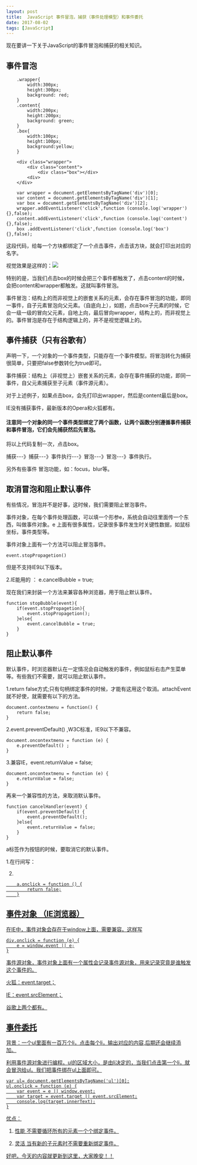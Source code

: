 ```yaml
---
layout: post
title:  JavaScript 事件冒泡，捕获（事件处理模型）和事件委托
date: 2017-08-02
tags: [JavaScript]
---
```


现在要讲一下关于JavaScript的事件冒泡和捕获的相关知识。

## 事件冒泡
		.wrapper{
			width:300px;
			height:300px;
			background: red;
		}
		.content{
			width:200px;
			height:200px;
			background: green;
		}
		.box{
			width:100px;
			height:100px;
			background:yellow;
		}

		<div class="wrapper">
			<div class="content">
				<div class="box"></div>
			<div>
		</div>	
		
		var wrapper = document.getElementsByTagName('div')[0];
		var content = document.getElementsByTagName('div')[1];
		var box = document.getElementsByTagName('div')[2];
		wrapper.addEventListener('click',function (console.log('wrapper') {},false);
		content.addEventListener('click',function (console.log('content') {},false);
		box .addEventListener('click',function (console.log('box') {},false);

这段代码，给每一个方块都绑定了一个点击事件，点击该方块，就会打印出对应的名字。

视觉效果是这样的：<img src="http://os310ujuc.bkt.clouddn.com/blog12.PNG">

特别的是，当我们点击box的时候会把三个事件都触发了，点击content的时候，会把content和wrapper都触发。这就叫事件冒泡。

事件冒泡：结构上的而非视觉上的嵌套关系的元素，会存在事件冒泡的功能，即同一事件，自子元素冒泡向父元素。（自底向上），如题，点击box子元素的时候，它会一级一级的冒向父元素，自地上向，最后冒向wrapper，结构上的，而非视觉上的。事件冒泡是存在于结构逻辑上的，并不是视觉逻辑上的。

## 事件捕获（只有谷歌有）

声明一下，一个对象的一个事件类型，只能存在一个事件模型。将冒泡转化为捕获很简单，只要把false参数转化为true即可。

事件捕获：结构上（非视觉上）嵌套关系的元素，会存在事件捕获的功能，即同一事件，自父元素捕获至子元素（事件源元素）。

对于上述例子，如果点击box，会先打印出wrapper，然后是content最后是box。

IE没有捕获事件，最新版本的Opera和火狐都有。

#### 注意同一个对象的同一个事件类型绑定了两个函数，让两个函数分别遵循事件捕获和事件冒泡，它们会先捕获然后先冒泡。

将以上代码复制一次，点击box。

捕获---》捕获---》事件执行---》冒泡---》冒泡---》事件执行。

另外有些事件 冒泡功能，如：focus，blur等。

## 取消冒泡和阻止默认事件

有些情况，冒泡并不是好事，这时候，我们需要阻止冒泡事件。

事件对象，在每个事件处理函数，可以填一个形参e，系统会自动往里面传一个东西，叫做事件对象。e 上面有很多属性，记录很多事件发生时关键性数据，如鼠标坐标，事件类型等。

事件对象上面有一个方法可以阻止冒泡事件。

	event.stopPropagetion()

但是不支持IE9以下版本。

2.IE能用的 ： e.cancelBubble = true;

现在我们来封装一个方法来兼容各种浏览器，用于阻止默认事件。

	function stopBubble(event){
		if(event.stopPropagetion){
			event.stopPropagetion();
		}else{
			event.cancelBubble = true;
		}
	}

## 阻止默认事件

默认事件，时浏览器默认在一定情况会自动触发的事件，例如鼠标右击产生菜单等。有些我们不需要，就可以阻止默认事件。

1.return false方式;只有句柄绑定事件的时候，才能有这用这个取消。attachEvent就不好使，就需要有以下的方法。

	document.contextmenu = function() {
		return false;
	}

2.event.preventDefault() ,W3C标准，IE9以下不兼容。 

	document.oncontextmenu = function (e) {
		e.preventDefault() ;
	}

3.兼容IE，event.returnValue = false;

	document.oncontextmenu = function (e) {
		e.returnValue = false;
	}

再来一个兼容性的方法，来取消默认事件。

	function cancelHandler(event) {
		if(event.preventDefault) {
			event.preventDefault();
		}else{
			event.returnValue = false;
		}
	}
	
a标签作为按钮的时候，要取消它的默认事件。

1.在行间写：<a href="javascript:void(false)//相当于写返回值 return false">

2.

		a.onclick = function () {
			return false;
		}

## 事件对象 （IE浏览器）

在IE中，事件对象会存在于window上面，需要兼容。这样写

	div.onclick = function (e) {
		e = window.event || e;
	}

事件源对象，事件对象上面有一个属性会记录事件源对象，用来记录究竟是谁触发这个事件的。

火狐：event.target；

IE：event.srcElement；

谷歌上两个都有。

## 事件委托 

背景：一个ul里面有一百万个li，点击每个li，输出对应的内容,后期还会继续添加。

利用事件源对象进行编程。ul的区域大小，是由li决定的，当我们点击第一个li，就会冒泡给ul。我们把事件绑在ul上面即可。

	var ul= document.getElementsByTagName('ul')[0];
	ul.onclick = function (e) {
		var event = e || window.event;
		var target = event.target || event.srcElement;
		console.log(target.innerText);
	}

优点：

1. 性能 不需要循环所有的元素一个个绑定事件。

2. 灵活 当有新的子元素时不需要重新绑定事件。

好吧，今天的内容就更新到这里，大家晚安！！



